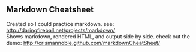 ## Markdown Cheatsheet
Created so I could practice markdown. see: http://daringfireball.net/projects/markdown/  
Shows markdown, rendered HTML, and output side by side.
check out the demo: http://crismannoble.github.com/markdownCheatSheet/
